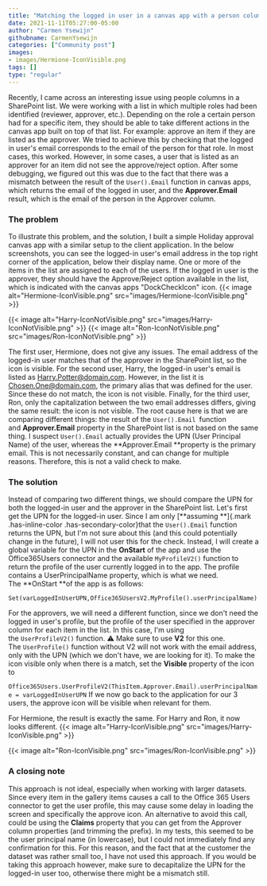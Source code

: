 ```yaml
---
title: "Matching the logged in user in a canvas app with a person column in SharePoint"
date: 2021-11-11T05:27:00-05:00
author: "Carmen Ysewijn"
githubname: CarmenYsewijn
categories: ["Community post"]
images:
- images/Hermione-IconVisible.png
tags: []
type: "regular"
---
```


Recently, I came across an interesting issue using people columns in a
SharePoint list. We were working with a list in which multiple roles had
been identified (reviewer, approver, etc.). Depending on the role a
certain person had for a specific item, they should be able to take
different actions in the canvas app built on top of that list. For
example: approve an item if they are listed as the approver.
We tried to achieve this by checking that the logged in user's email
corresponds to the email of the person for that role. In most cases,
this worked. However, in some cases, a user that is listed as an
approver for an item did not see the approve/reject option. After some
debugging, we figured out this was due to the fact that there was a
mismatch between the result of the `User().Email` function in canvas
apps, which returns the email of the logged in user, and
the **Approver.Email** result, which is the email of the person in the
Approver column.

### The problem 

To illustrate this problem, and the solution, I built a simple Holiday
approval canvas app with a similar setup to the client application. In
the below screenshots, you can see the logged-in user's email address in
the top right corner of the application, below their display name. One
or more of the items in the list are assigned to each of the users. If
the logged in user is the approver, they should have the Approve/Reject
option available in the list, which is indicated with the canvas apps
"DockCheckIcon" icon.
{{< image alt="Hermione-IconVisible.png" src="images/Hermione-IconVisible.png" >}}

{{< image alt="Harry-IconNotVisible.png" src="images/Harry-IconNotVisible.png" >}}
{{< image alt="Ron-IconNotVisible.png" src="images/Ron-IconNotVisible.png" >}}

The first user, Hermione, does not give any issues. The email address of
the logged-in user matches that of the approver in the SharePoint list,
so the icon is visible. For the second user, Harry, the logged-in user's
email is listed as Harry.Potter@domain.com. However, in the list it is
Chosen.One@domain.com, the primary alias that was defined for the user.
Since these do not match, the icon is not visible. Finally, for the
third user, Ron, only the capitalization between the two email addresses
differs, giving the same result: the icon is not visible.
The root cause here is that we are comparing different things: the
result of the `User().Email `function and **Approver.Email** property in
the SharePoint list is not based on the same thing. I
suspect `User().Email` actually provides the UPN (User Principal Name)
of the user, whereas the **Approver.Email **property is the primary
email. This is not necessarily constant, and can change for multiple
reasons. Therefore, this is not a valid check to make.

### The solution 

Instead of comparing two different things, we should compare the UPN for
both the logged-in user and the approver in the SharePoint list.
Let's first get the UPN for the logged-in user. Since I am
only [**assuming **]{.mark .has-inline-color .has-secondary-color}that
the `User().Email` function returns the UPN, but I'm not sure about this
(and this could potentially change in the future), I will not user this
for the check. Instead, I will create a global variable for the UPN in
the **OnStart** of the app and use the Office365Users connector and the
available `MyProfileV2()` function to return the profile of the user
currently logged in to the app. The profile contains a UserPrincipalName
property, which is what we need.
The **OnStart **of the app is as follows:

`Set(varLoggedInUserUPN,Office365UsersV2.MyProfile().userPrincipalName)`

For the approvers, we will need a different function, since we don't
need the logged in user's profile, but the profile of the user specified
in the approver column for each item in the list. In this case, I'm
using the `UserProfileV2()` function.
⚠ Make sure to use **V2** for this one. The `UserProfile()` function
without V2 will not work with the email address, only with the UPN
(which we don't have, we are looking for it).
To make the icon visible only when there is a match, set
the **Visible** property of the icon to

`Office365Users.UserProfileV2(ThisItem.Approver.Email).userPrincipalName = varLoggedInUserUPN`
If we now go back to the application for our 3 users, the approve icon
will be visible when relevant for them.

For Hermione, the result is exactly the same. For Harry and Ron, it now
looks different.
{{< image alt="Harry-IconVisible.png" src="images/Harry-IconVisible.png" >}}


{{< image alt="Ron-IconVisible.png" src="images/Ron-IconVisible.png" >}}

### A closing note

This approach is not ideal, especially when working with larger
datasets.
Since every item in the gallery items causes a call to the Office 365
Users connector to get the user profile, this may cause some delay in
loading the screen and specifically the approve icon.
An alternative to avoid this call, could be using
the **Claims** property that you can get from the Approver column
properties (and trimming the prefix). In my tests, this seemed to be the
user principal name (in lowercase), but I could not immediately find any
confirmation for this. For this reason, and the fact that at the
customer the dataset was rather small too, I have not used this
approach. If you would be taking this approach however, make sure to
decapitalize the UPN for the logged-in user too, otherwise there might
be a mismatch still.
